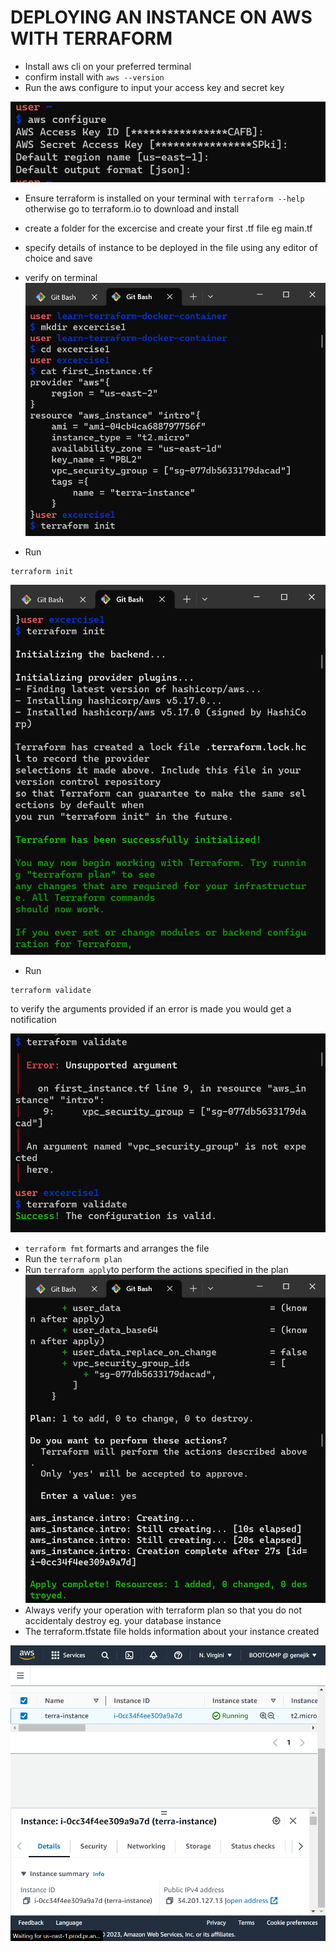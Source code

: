 # DEPLOYING AN INSTANCE ON AWS WITH TERRAFORM 

* Install aws cli on your preferred terminal 
* confirm install with `aws --version`
* Run the aws configure to input your access key and secret key

![Alt text](images/aws-configure.png)

* Ensure terraform is installed on your terminal with `terraform --help` otherwise go to terraform.io to download and install

* create a folder for the excercise and create your first .tf file eg main.tf

* specify details of instance to be deployed in the file using any editor of choice and save 

* verify on terminal
![Alt text](images/first_instance.png)
* Run
```
terraform init 
```
![Alt text](images/init.png)

* Run 
``` 
terraform validate
``` 
to verify the arguments provided  if an error is made you would get a notification 

![Alt text](images/validate.png)

* `terraform fmt` formarts and arranges the file 
* Run the `terraform plan`
* Run `terraform apply`to perform the actions specified in the plan
![Alt text](images/apply.png)
* Always verify your operation with terraform plan so that you do not accidentaly destroy eg. your database instance
* The terraform.tfstate file holds information about your instance created 

![Alt text](images/Instance-create.png)